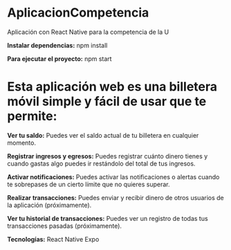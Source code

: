 # AplicacionCompetencia
Aplicación con React Native para la competencia de la U

**Instalar dependencias:** npm install

**Para ejecutar el proyecto:** npm start

# Esta aplicación web es una billetera móvil simple y fácil de usar que te permite:

**Ver tu saldo:** Puedes ver el saldo actual de tu billetera en cualquier momento.

**Registrar ingresos y egresos:** Puedes registrar cuánto dinero tienes y cuando gastas algo puedes ir restándolo del total de tus ingresos.

**Activar notificaciones:** Puedes activar las notificaciones o alertas cuando te sobrepases de un cierto límite que no quieres superar.

**Realizar transacciones:** Puedes enviar y recibir dinero de otros usuarios de la aplicación (próximamente).

**Ver tu historial de transacciones:** Puedes ver un registro de todas tus transacciones pasadas (próximamente).

**Tecnologías:**
React Native
Expo
